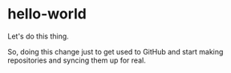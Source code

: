 # hello-world
Let's do this thing.

So, doing this change just to get used to GitHub and start making repositories and syncing them up for real.
